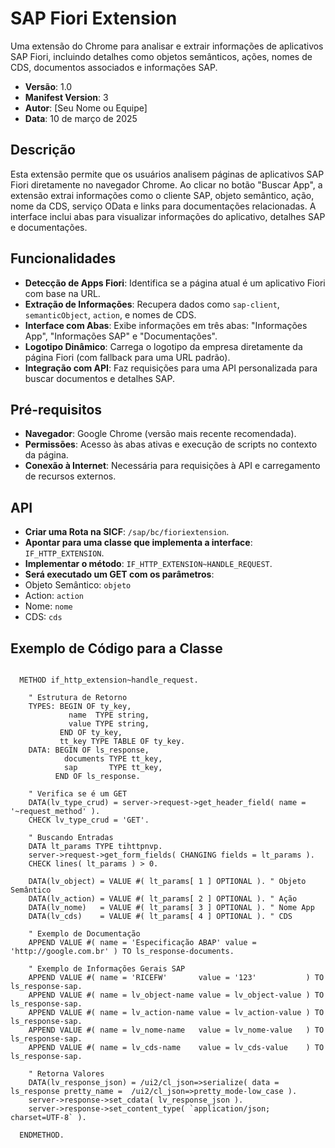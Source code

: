 # SAP Fiori Extension

Uma extensão do Chrome para analisar e extrair informações de aplicativos SAP Fiori, incluindo detalhes como objetos semânticos, ações, nomes de CDS, documentos associados e informações SAP.

- **Versão**: 1.0
- **Manifest Version**: 3
- **Autor**: [Seu Nome ou Equipe]
- **Data**: 10 de março de 2025

## Descrição

Esta extensão permite que os usuários analisem páginas de aplicativos SAP Fiori diretamente no navegador Chrome. Ao clicar no botão "Buscar App", a extensão extrai informações como o cliente SAP, objeto semântico, ação, nome da CDS, serviço OData e links para documentações relacionadas. A interface inclui abas para visualizar informações do aplicativo, detalhes SAP e documentações.

## Funcionalidades

- **Detecção de Apps Fiori**: Identifica se a página atual é um aplicativo Fiori com base na URL.
- **Extração de Informações**: Recupera dados como `sap-client`, `semanticObject`, `action`, e nomes de CDS.
- **Interface com Abas**: Exibe informações em três abas: "Informações App", "Informações SAP" e "Documentações".
- **Logotipo Dinâmico**: Carrega o logotipo da empresa diretamente da página Fiori (com fallback para uma URL padrão).
- **Integração com API**: Faz requisições para uma API personalizada para buscar documentos e detalhes SAP.

## Pré-requisitos

- **Navegador**: Google Chrome (versão mais recente recomendada).
- **Permissões**: Acesso às abas ativas e execução de scripts no contexto da página.
- **Conexão à Internet**: Necessária para requisições à API e carregamento de recursos externos.

## API
- **Criar uma Rota na SICF**: `/sap/bc/fioriextension`.
- **Apontar para uma classe que implementa a interface**: `IF_HTTP_EXTENSION`.
- **Implementar o método**: `IF_HTTP_EXTENSION~HANDLE_REQUEST`.
- **Será executado um GET com os parâmetros**:
-   Objeto Semântico: `objeto`
-   Action: `action`
-   Nome: `nome`
-   CDS: `cds`

## Exemplo de Código para a Classe
```abap

  METHOD if_http_extension~handle_request.

    " Estrutura de Retorno
    TYPES: BEGIN OF ty_key,
             name  TYPE string,
             value TYPE string,
           END OF ty_key,
           tt_key TYPE TABLE OF ty_key.
    DATA: BEGIN OF ls_response,
            documents TYPE tt_key,
            sap       TYPE tt_key,
          END OF ls_response.

    " Verifica se é um GET
    DATA(lv_type_crud) = server->request->get_header_field( name = '~request_method' ).
    CHECK lv_type_crud = 'GET'.

    " Buscando Entradas
    DATA lt_params TYPE tihttpnvp.
    server->request->get_form_fields( CHANGING fields = lt_params ).
    CHECK lines( lt_params ) > 0.

    DATA(lv_object) = VALUE #( lt_params[ 1 ] OPTIONAL ). " Objeto Semântico
    DATA(lv_action) = VALUE #( lt_params[ 2 ] OPTIONAL ). " Ação
    DATA(lv_nome)   = VALUE #( lt_params[ 3 ] OPTIONAL ). " Nome App
    DATA(lv_cds)    = VALUE #( lt_params[ 4 ] OPTIONAL ). " CDS

    " Exemplo de Documentação
    APPEND VALUE #( name = 'Especificação ABAP' value = 'http://google.com.br' ) TO ls_response-documents.

    " Exemplo de Informações Gerais SAP
    APPEND VALUE #( name = 'RICEFW'       value = '123'           ) TO ls_response-sap.
    APPEND VALUE #( name = lv_object-name value = lv_object-value ) TO ls_response-sap.
    APPEND VALUE #( name = lv_action-name value = lv_action-value ) TO ls_response-sap.
    APPEND VALUE #( name = lv_nome-name   value = lv_nome-value   ) TO ls_response-sap.
    APPEND VALUE #( name = lv_cds-name    value = lv_cds-value    ) TO ls_response-sap.

    " Retorna Valores
    DATA(lv_response_json) = /ui2/cl_json=>serialize( data = ls_response pretty_name =  /ui2/cl_json=>pretty_mode-low_case ).
    server->response->set_cdata( lv_response_json ).
    server->response->set_content_type( `application/json; charset=UTF-8` ).

  ENDMETHOD.

```
